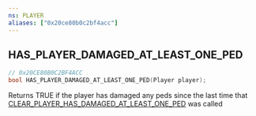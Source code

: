 ```yaml
---
ns: PLAYER
aliases: ["0x20ce80b0c2bf4acc"]
---
```

## HAS_PLAYER_DAMAGED_AT_LEAST_ONE_PED

```c
// 0x20CE80B0C2BF4ACC
bool HAS_PLAYER_DAMAGED_AT_LEAST_ONE_PED(Player player);
```

Returns TRUE if the player has damaged any peds since the last time that [CLEAR_PLAYER_HAS_DAMAGED_AT_LEAST_ONE_PED](#_0xF0B67A4DE6AB5F98) was called

